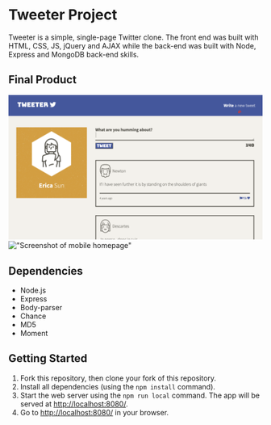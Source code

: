# Tweeter Project

Tweeter is a simple, single-page Twitter clone. The front end was built with HTML, CSS, JS, jQuery and AJAX while the back-end was built with Node, Express and MongoDB back-end skills.

## Final Product
!["Screenshot of desktop homepage"](https://github.com/ericasun2000/tweeter/blob/master/docs/desktop.png)
!["Screenshot of mobile homepage"]()


## Dependencies

- Node.js
- Express
- Body-parser
- Chance
- MD5
- Moment

## Getting Started

1. Fork this repository, then clone your fork of this repository.
2. Install all dependencies (using the `npm install` command).
3. Start the web server using the `npm run local` command. The app will be served at <http://localhost:8080/>.
4. Go to <http://localhost:8080/> in your browser.
